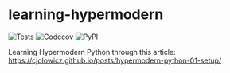 # learning-hypermodern
[![Tests](https://github.com/abstractlyZach/learning-hypermodern/workflows/Tests/badge.svg)](https://github.com/abstractlyZach/learning-hypermodern/actions?workflow=Tests)
[![Codecov](https://codecov.io/gh/abstractlyZach/learning-hypermodern/branch/master/graph/badge.svg)](https://codecov.io/gh/abstractlyZach/learning-hypermodern)
[![PyPI](https://img.shields.io/pypi/v/learning-hypermodern.svg)](https://pypi.org/project/learning-hypermodern/)



Learning Hypermodern Python through this article: https://cjolowicz.github.io/posts/hypermodern-python-01-setup/
